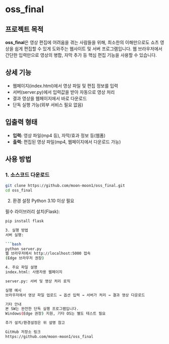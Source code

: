 # oss_final

## 프로젝트 목적
**oss_final**은 영상 편집에 어려움을 겪는 사람들을 위해, 최소한의 이해만으로도 쇼츠 영상을 쉽게 편집할 수 있게 도와주는 웹사이트 및 서버 프로그램입니다. 웹 브라우저에서 간단한 입력만으로 영상의 병합, 자막 추가 등 핵심 편집 기능을 사용할 수 있습니다.

## 상세 기능
- 웹페이지(index.html)에서 영상 파일 및 편집 정보를 입력
- 서버(server.py)에서 입력값을 받아 자동으로 영상 처리
- 결과 영상을 웹페이지에서 바로 다운로드
- 단독 실행 가능(외부 서비스 필요 없음)

## 입출력 형태
- **입력:** 영상 파일(mp4 등), 자막/효과 정보 등(웹폼)
- **출력:** 편집된 영상 파일(mp4, 웹페이지에서 다운로드 가능)

## 사용 방법

### 1. 소스코드 다운로드
```bash
git clone https://github.com/moon-moon1/oss_final.git
cd oss_final
```

2. 환경 설정
Python 3.10 이상 필요

필수 라이브러리 설치(Flask):

```bash
pip install flask

3. 실행 방법
서버 실행:

```bash
python server.py
웹 브라우저에서 http://localhost:5000 접속
(Edge 브라우저 권장)

4. 주요 파일 설명
index.html: 사용자용 웹페이지

server.py: 서버 및 영상 처리 로직

실행 예시
브라우저에서 영상 파일 업로드 → 옵션 입력 → 서버가 처리 → 결과 영상 다운로드

기타 안내
본 SW는 완전한 단독 실행 프로그램입니다.
Windows(Edge 권장) 지원, 기타 OS는 별도 테스트 필요

추가 설치/환경설정은 위 설명 참고

GitHub 저장소 링크
https://github.com/moon-moon1/oss_final
